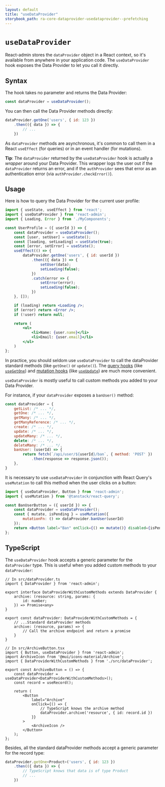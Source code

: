 ```yaml
---
layout: default
title: "useDataProvider"
storybook_path: ra-core-dataprovider-usedataprovider--prefetching
---
```


# `useDataProvider`

React-admin stores the `dataProvider` object in a React context, so it's available from anywhere in your application code. The `useDataProvider` hook exposes the Data Provider to let you call it directly.

## Syntax

The hook takes no parameter and returns the Data Provider:
```jsx
const dataProvider = useDataProvider();
```

You can then call the Data Provider methods directly:

```jsx
dataProvider.getOne('users', { id: 123 })
    .then(({ data }) => {
        // ...
    })
```

As `dataProvider` methods are asynchronous, it's common to call them in a React `useEffect` (for queries) or in an event handler (for mutations).

**Tip**: The `dataProvider` returned by the `useDataProvider` hook is actually a *wrapper* around your Data Provider. This wrapper logs the user out if the `dataProvider` returns an error, and if the `authProvider` sees that error as an authentication error (via `authProvider.checkError()`).

## Usage

Here is how to query the Data Provider for the current user profile:

```jsx
import { useState, useEffect } from 'react';
import { useDataProvider } from 'react-admin';
import { Loading, Error } from './MyComponents';

const UserProfile = ({ userId }) => {
    const dataProvider = useDataProvider();
    const [user, setUser] = useState();
    const [loading, setLoading] = useState(true);
    const [error, setError] = useState();
    useEffect(() => {
        dataProvider.getOne('users', { id: userId })
            .then(({ data }) => {
                setUser(data);
                setLoading(false);
            })
            .catch(error => {
                setError(error);
                setLoading(false);
            })
    }, []);

    if (loading) return <Loading />;
    if (error) return <Error />;
    if (!user) return null;

    return (
        <ul>
            <li>Name: {user.name}</li>
            <li>Email: {user.email}</li>
        </ul>
    )
};
```

In practice, you should seldom use `useDataProvider` to call the dataProvider standard methods (like  `getOne()` or `update()`). The [query hooks](./Actions.md#query-hooks) (like [`useGetOne`](./useGetOne.md)) and [mutation hooks](./Actions.md#mutation-hooks) (like [`useUpdate`](./useUpdate.md)) are much more convenient. 

`useDataProvider` is mostly useful to call custom methods you added to your Data Provider. 

For instance, if your `dataProvider` exposes a `banUser()` method:

```js
const dataProvider = {
    getList: /* ... */,
    getOne: /* ... */,
    getMany: /* ... */,
    getManyReference: /* ... */,
    create: /* ... */,
    update: /* ... */,
    updateMany: /* ... */,
    delete: /* ... */,
    deleteMany: /* ... */,
    banUser: (userId) => {
        return fetch(`/api/user/${userId}/ban`, { method: 'POST' })
            .then(response => response.json());
    },
}
```

It is necessary to use `useDataProvider` in conjunction with React Query's `useMutation` to call this method when the user clicks on a button:

```jsx
import { useDataProvider, Button } from 'react-admin';
import { useMutation } from '@tanstack/react-query';

const BanUserButton = ({ userId }) => {
    const dataProvider = useDataProvider();
    const { mutate, isPending } = useMutation({
        mutationFn: () => dataProvider.banUser(userId)
    });
    return <Button label="Ban" onClick={() => mutate()} disabled={isPending} />;
};
```

## TypeScript

The `useDataProvider` hook accepts a generic parameter for the `dataProvider` type. This is useful when you added custom methods to your `dataProvider`:

```tsx
// In src/dataProvider.ts
import { DataProvider } from 'react-admin';

export interface DataProviderWithCustomMethods extends DataProvider {
    archive: (resource: string, params: {
        id: number;
    }) => Promise<any>
}

export const dataProvider: DataProviderWithCustomMethods = {
    // ...Standard dataProvider methods
    archive: (resource, params) => {
        // Call the archive endpoint and return a promise
    }
}

// In src/ArchiveButton.tsx
import { Button, useDataProvider } from 'react-admin';
import ArchiveIcon from '@mui/icons-material/Archive';
import { DataProviderWithCustomMethods } from './src/dataProvider';

export const ArchiveButton = () => {
    const dataProvider = useDataProvider<DataProviderWithCustomMethods>();
    const record = useRecord();

    return (
        <Button
            label="Archive"
            onClick={() => {
                // TypeScript knows the archive method
                dataProvider.archive('resource', { id: record.id })
            }}
        >
            <ArchiveIcon />
        </Button>
    );
};
```

Besides, all the standard dataProvider methods accept a generic parameter for the record type:

```jsx
dataProvider.getOne<Product>('users', { id: 123 })
    .then(({ data }) => {
        // TypeScript knows that data is of type Product
        // ...
    })
```

